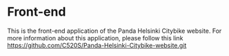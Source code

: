 # Front-end
This is the front-end application of the Panda Helsinki Citybike website. For more information about this application, please follow this link https://github.com/C520S/Panda-Helsinki-Citybike-website.git
